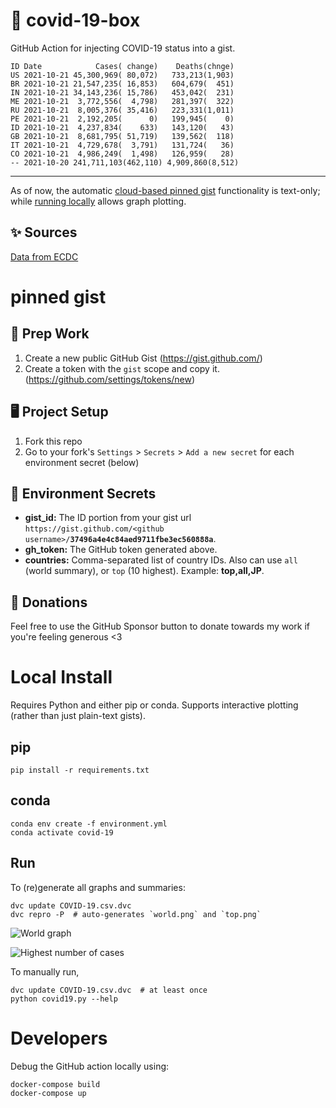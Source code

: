 # 🏥 covid-19-box

GitHub Action for injecting COVID-19 status into a gist.

```
ID Date            Cases( change)    Deaths(chnge)
US 2021-10-21 45,300,969( 80,072)   733,213(1,903)
BR 2021-10-21 21,547,235( 16,853)   604,679(  451)
IN 2021-10-21 34,143,236( 15,786)   453,042(  231)
ME 2021-10-21  3,772,556(  4,798)   281,397(  322)
RU 2021-10-21  8,005,376( 35,416)   223,331(1,011)
PE 2021-10-21  2,192,205(      0)   199,945(    0)
ID 2021-10-21  4,237,834(    633)   143,120(   43)
GB 2021-10-21  8,681,795( 51,719)   139,562(  118)
IT 2021-10-21  4,729,678(  3,791)   131,724(   36)
CO 2021-10-21  4,986,249(  1,498)   126,959(   28)
-- 2021-10-20 241,711,103(462,110) 4,909,860(8,512)
```

---

As of now, the automatic [cloud-based pinned gist](#pinned-gist) functionality is text-only;
while [running locally](#local-install) allows graph plotting.

## ✨ Sources

[Data from ECDC](https://www.ecdc.europa.eu/en/publications-data/download-todays-data-geographic-distribution-covid-19-cases-worldwide)

# pinned gist

## 🎒 Prep Work
1. Create a new public GitHub Gist (https://gist.github.com/)
1. Create a token with the `gist` scope and copy it. (https://github.com/settings/tokens/new)

## 🖥 Project Setup
1. Fork this repo
1. Go to your fork's `Settings` > `Secrets` > `Add a new secret` for each environment secret (below)

## 🤫 Environment Secrets
- **gist_id:** The ID portion from your gist url `https://gist.github.com/<github username>/`**`37496a4e4c84aed9711fbe3ec560888a`**.
- **gh_token:** The GitHub token generated above.
- **countries:** Comma-separated list of country IDs. Also can use `all` (world summary), or `top` (10 highest). Example: **top,all,JP**.

## 💸 Donations

Feel free to use the GitHub Sponsor button to donate towards my work if you're feeling generous <3

# Local Install

Requires Python and either pip or conda. Supports interactive plotting (rather than just plain-text gists).

## pip

```
pip install -r requirements.txt
```

## conda

```
conda env create -f environment.yml
conda activate covid-19
```

## Run

To (re)generate all graphs and summaries:

```
dvc update COVID-19.csv.dvc
dvc repro -P  # auto-generates `world.png` and `top.png`
```

![World graph](world.png)

![Highest number of cases](top.png)

To manually run,

```
dvc update COVID-19.csv.dvc  # at least once
python covid19.py --help
```

# Developers

Debug the GitHub action locally using:

```
docker-compose build
docker-compose up
```
